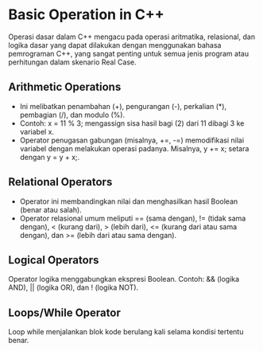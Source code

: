 # Basic Operation in C++

Operasi dasar dalam C++ mengacu pada operasi aritmatika, relasional, dan logika dasar yang dapat dilakukan dengan menggunakan bahasa pemrograman C++, yang sangat penting untuk semua jenis program atau perhitungan dalam skenario Real Case.

## Arithmetic Operations

 - Ini melibatkan penambahan (+), pengurangan (-), perkalian (*), pembagian (/), dan modulo (%).
 - Contoh: x = 11 % 3; mengassign sisa hasil bagi (2) dari 11 dibagi 3 ke variabel x.
 - Operator penugasan gabungan (misalnya, +=, -=) memodifikasi nilai variabel dengan melakukan operasi padanya. Misalnya, y += x; setara dengan y = y + x;.

## Relational Operators

 - Operator ini membandingkan nilai dan menghasilkan hasil Boolean (benar atau salah).
 - Operator relasional umum meliputi == (sama dengan), != (tidak sama dengan), < (kurang dari), > (lebih dari), <= (kurang dari atau sama dengan), dan >= (lebih dari atau sama dengan).

## Logical Operators

Operator logika menggabungkan ekspresi Boolean.
Contoh: && (logika AND), || (logika OR), dan ! (logika NOT).

## Loops/While Operator

Loop while menjalankan blok kode berulang kali selama kondisi tertentu benar.